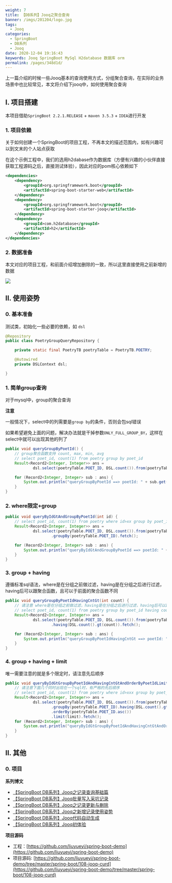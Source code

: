 ```yaml
---
weight: 7
title: 【DB系列】Jooq之聚合查询
banner: /imgs/201204/logo.jpg
tags: 
  - Jooq
categories: 
  - SpringBoot
  - DB系列
  - Jooq
date: 2020-12-04 19:16:43
keywords: Jooq SpringBoot MySql H2database 数据库 orm
permalink: /pages/348d1d/
---
```


上一篇介绍的时候一些Jooq基本的查询使用方式，分组聚合查询，在实际的业务场景中也比较常见，本文将介绍下jooq中，如何使用聚合查询

<!-- more -->

## I. 项目搭建

本项目借助`SpringBoot 2.2.1.RELEASE` + `maven 3.5.3` + `IDEA`进行开发

### 1. 项目依赖

关于如何创建一个SpringBoot的项目工程，不再本文的描述范围内，如有兴趣可以到文末的个人站点获取

在这个示例工程中，我们的选用h2dabase作为数据库（方便有兴趣的小伙伴直接获取工程源码之后，直接测试体验），因此对应的pom核心依赖如下

```xml
<dependencies>
    <dependency>
        <groupId>org.springframework.boot</groupId>
        <artifactId>spring-boot-starter-web</artifactId>
    </dependency>
    <dependency>
        <groupId>org.springframework.boot</groupId>
        <artifactId>spring-boot-starter-jooq</artifactId>
    </dependency>
    <dependency>
        <groupId>com.h2database</groupId>
        <artifactId>h2</artifactId>
    </dependency>
</dependencies>
```

### 2. 数据准备

本文对应的项目工程，和前面介绍增加删除的一致，所以这里直接使用之前新增的数据

![](/imgs/201204/00.jpg)

## II. 使用姿势

### 0. 基本准备

测试类，初始化一些必要的依赖，如 `dsl`

```java
@Repository
public class PoetryGroupQueryRepository {

    private static final PoetryTB poetryTable = PoetryTB.POETRY;

    @Autowired
    private DSLContext dsl;

}
```

### 1. 简单group查询

对于mysql中，group的聚合查询

**注意**

一般情况下，select中的列需要是`group by`的条件，否则会包sql错误

如果希望避免上面的问题，解决办法就是干掉参数`ONLY_FULL_GROUP_BY`，这样在select中就可以出现其他的列了

```java
public void queryGroupByPoetId() {
    // group聚合函数支持 count, max, min, avg
    // select poet_id, count(1) from poetry group by poet_id
    Result<Record2<Integer, Integer>> ans =
            dsl.select(poetryTable.POET_ID, DSL.count()).from(poetryTable).groupBy(poetryTable.POET_ID).fetch();

    for (Record2<Integer, Integer> sub : ans) {
        System.out.println("queryGroupByPoetId ==> poetId: " + sub.get(0) + " count: " + sub.get(1));
    }
}
```

### 2. where限定+group

```java
public void queryByIdGtAndGroupByPoetId(int id) {
    // select poet_id, count(1) from poetry where id>xx group by poet_id
    Result<Record2<Integer, Integer>> ans =
            dsl.select(poetryTable.POET_ID, DSL.count()).from(poetryTable).where(poetryTable.ID.gt(id))
                    .groupBy(poetryTable.POET_ID).fetch();

    for (Record2<Integer, Integer> sub : ans) {
        System.out.println("queryByIdGtAndGroupByPoetId ==> poetId: " + sub.get(0) + " count: " + sub.get(1));
    }
}
```

### 3. group + having

遵循标准sql语法，where是在分组之前做过滤，having是在分组之后进行过滤，having后可以跟聚合函数，且可以于前面的聚合函数不同

```java
public void queryGroupByPoetIdHavingCntGt(int count) {
    // 请注意 where是在分组之前做过滤，having是在分组之后进行过滤，having后可以跟聚合函数，且可以于前面的聚合函数不同
    // select poet_id, count(1) from poetry group by poet_id having count(1) > xxx
    Result<Record2<Integer, Integer>> ans =
            dsl.select(poetryTable.POET_ID, DSL.count()).from(poetryTable).groupBy(poetryTable.POET_ID)
                    .having(DSL.count().gt(count)).fetch();

    for (Record2<Integer, Integer> sub : ans) {
        System.out.println("queryGroupByPoetIdHavingCntGt ==> poetId: " + sub.get(0) + " count: " + sub.get(1));
    }
}
```

### 4. group + having + limit 

唯一需要注意的就是多个限定时，请注意先后顺序

```java
public void queryByIdGtGroupByPoetIdAndHavingCntGtAndOrderByPoetIdLimit(int id, int cnt, int limit) {
    // 请注意下面几个同时出现在一个sql时，有严格的先后顺序
    // select poet_id, count(1) from poetry where id>xxx group by poet_id having count(1)>xxx limit xxx
    Result<Record2<Integer, Integer>> ans =
            dsl.select(poetryTable.POET_ID, DSL.count()).from(poetryTable).where(poetryTable.ID.gt(id))
                    .groupBy(poetryTable.POET_ID).having(DSL.count().gt(cnt))
                    .orderBy(poetryTable.POET_ID.asc())
                    .limit(limit).fetch();
    for (Record2<Integer, Integer> sub : ans) {
        System.out.println("queryByIdGtGroupByPoetIdAndHavingCntGtAndOrderByPoetIdLimit ==> poetId: " + sub.get(0) + " count: " + sub.get(1));
    }
}
```

## II. 其他

### 0. 项目

**系列博文**

- [【SpringBoot DB系列】Jooq之记录查询基础篇](https://spring.hhui.top/spring-blog/2020/12/03/201203-SpringBoot%E7%B3%BB%E5%88%97Jooq%E4%B9%8B%E8%AE%B0%E5%BD%95%E6%9F%A5%E8%AF%A2%E5%9F%BA%E7%A1%80%E7%AF%87/)
- [【SpringBoot DB系列】Jooq批量写入采坑记录](https://spring.hhui.top/spring-blog/2020/12/02/201202-SpingBoot%E7%B3%BB%E5%88%97Jooq%E6%89%B9%E9%87%8F%E5%86%99%E5%85%A5%E9%87%87%E5%9D%91%E8%AE%B0%E5%BD%95/)
- [【SpringBoot DB系列】Jooq之记录更新与删除](https://spring.hhui.top/spring-blog/2020/09/30/200930-SpringBoot%E7%B3%BB%E5%88%97Jooq%E4%B9%8B%E8%AE%B0%E5%BD%95%E6%9B%B4%E6%96%B0%E4%B8%8E%E5%88%A0%E9%99%A4/)
- [【SpringBoot DB系列】Jooq之新增记录使用姿势](http://spring.hhui.top/spring-blog/2020/09/20/200920-SpringBoot%E7%B3%BB%E5%88%97Jooq%E4%B9%8B%E6%96%B0%E5%A2%9E%E8%AE%B0%E5%BD%95%E4%BD%BF%E7%94%A8%E5%A7%BF%E5%8A%BF/)
- [【SpringBoot DB系列】Jooq代码自动生成](http://spring.hhui.top/spring-blog/2020/09/16/200916-SpringBoot%E7%B3%BB%E5%88%97Jooq%E4%BB%A3%E7%A0%81%E8%87%AA%E5%8A%A8%E7%94%9F%E6%88%90/)
- [【SpringBoot DB系列】Jooq初体验](http://spring.hhui.top/spring-blog/2020/09/15/200915-SpringBoot%E7%B3%BB%E5%88%97Jooq%E5%88%9D%E4%BD%93%E9%AA%8C/)

**项目源码**

- 工程：[https://github.com/liuyueyi/spring-boot-demo](https://github.com/liuyueyi/spring-boot-demo)
- 项目源码: [https://github.com/liuyueyi/spring-boot-demo/tree/master/spring-boot/108-jooq-curd](https://github.com/liuyueyi/spring-boot-demo/tree/master/spring-boot/108-jooq-curd)



